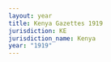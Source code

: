 ```yaml
---
layout: year
title: Kenya Gazettes 1919
jurisdiction: KE
jurisdiction_name: Kenya
year: "1919"
---
```

